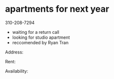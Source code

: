 # apartments for next year

310-208-7294

- waiting for a return call
- looking for studio apartment
- reccomended by Ryan Tran

Address:

Rent:

Availability: